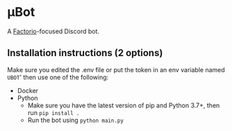 # µBot

A [Factorio](https://factorio.com/)-focused Discord bot.

## Installation instructions (2 options)

Make sure you edited the .env file or put the token in an env variable named `UBOT`' then use one of the following:

- Docker
- Python
  - Make sure you have the latest version of pip and Python 3.7+, then run `pip install .`
  - Run the bot using `python main.py`